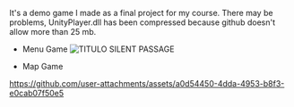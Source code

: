 It's a demo game I made as a final project for my course. There may be problems, UnityPlayer.dll has been compressed because github doesn't allow more than 25 mb.

- Menu Game
![TITULO SILENT PASSAGE](https://github.com/user-attachments/assets/e6983eed-7b8a-472b-9970-90ff2dd77fa2)

- Map Game


https://github.com/user-attachments/assets/a0d54450-4dda-4953-b8f3-e0cab07f50e5

